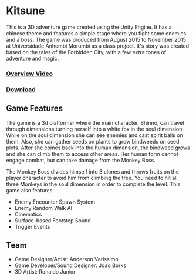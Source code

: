 # Kitsune
This is a 3D adventure game created using the Unity Engine. It has a chinese theme and features a simple stage where you fight some enemies and a boss. The game was produced from August 2015 to November 2015 at Universidade Anhembi Morumbi as a class project. It's story was created based on the tales of the Forbidden City, with a few extra tones of adventure and magic.

### [Overview Video](https://youtu.be/UHYk71UIGmg)
### [Download](https://github.com/emperiumgs/kitsune/releases/download/1.0/Kitsune.zip)

## Game Features
The game is a 3d platformer where the main character, Shinno, can travel through dimensions turning herself into a white fox in the soul dimension. While on the soul dimension she can see enemies and cast spirit balls on them. Also, she can gather seeds on plants to grow bindweeds on seed plots. After she comes back into the human dimension, the bindweed grows and she can climb them to access other areas. Her human form cannot engage combat, but can take damage from the Monkey Boss.

The Monkey Boss divides himself into 3 clones and throws fruits on the player character to avoid him from climbing the tree. You need to hit all three Monkeys in the soul dimension in order to complete the level. This game also features:
- Enemy Encounter Spawn System
- Enemy Random Walk AI
- Cinematics
- Surface-based Footstep Sound
- Trigger Events

## Team

- Game Designer/Artist: Anderson Verissimo
- Game Developer/Sound Designer: Joao Borks
- 3D Artist: Ronaldo Junior

